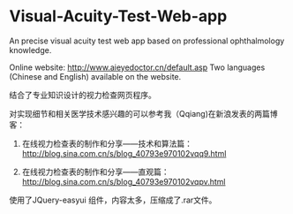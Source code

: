 # Visual-Acuity-Test-Web-app
An precise visual acuity test web app based on professional ophthalmology knowledge.

Online website: http://www.aieyedoctor.cn/default.asp
Two languages (Chinese and English) available on the website.

结合了专业知识设计的视力检查网页程序。

对实现细节和相关医学技术感兴趣的可以参考我（Qqiang)在新浪发表的两篇博客：

1. 在线视力检查表的制作和分享——技术和算法篇： http://blog.sina.com.cn/s/blog_40793e970102vqq9.html

2. 在线视力检查表的制作和分享——直观篇：http://blog.sina.com.cn/s/blog_40793e970102vqpv.html

使用了JQuery-easyui 组件，内容太多，压缩成了.rar文件。

